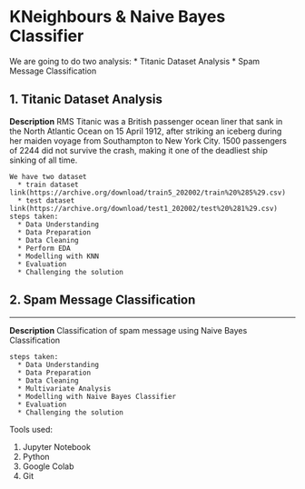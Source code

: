 # KNeighbours & Naive Bayes Classifier

We are going to do two analysis:
    * Titanic Dataset Analysis
    * Spam Message Classification
    
## 1. Titanic Dataset Analysis

  **Description**
    RMS Titanic was a British passenger ocean liner that sank in the North Atlantic Ocean on 15 April 1912, after striking an iceberg during her maiden voyage from Southampton to New York City. 1500 passengers of 2244 did not survive the crash, making it one of the deadliest ship sinking of all time. 
    
    We have two dataset
      * train dataset link(https://archive.org/download/train5_202002/train%20%285%29.csv)
      * test dataset link(https://archive.org/download/test1_202002/test%20%281%29.csv)
    steps taken:
      * Data Understanding
      * Data Preparation
      * Data Cleaning
      * Perform EDA
      * Modelling with KNN
      * Evaluation
      * Challenging the solution
      
## 2. Spam Message Classification
 ---
  **Description**
    Classification of spam message using Naive Bayes Classification

    steps taken:
      * Data Understanding
      * Data Preparation
      * Data Cleaning
      * Multivariate Analysis
      * Modelling with Naive Bayes Classifier
      * Evaluation
      * Challenging the solution
      
Tools used:
  1. Jupyter Notebook
  2. Python
  3. Google Colab
  4. Git
